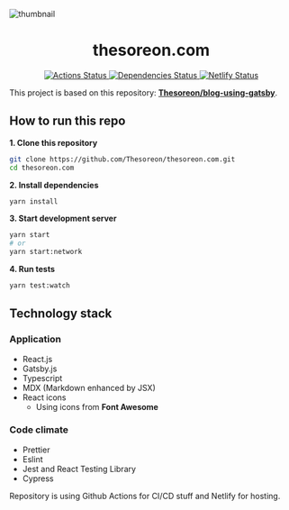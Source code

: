 ![thumbnail](https://repository-images.githubusercontent.com/217618305/556e7b00-f904-11e9-9758-c6775d26f742)

<div>
  <h1 align="center">thesoreon.com</h1>
</div>
<p align="center">
  <a href="https://github.com/Thesoreon/thesoreon.com/actions">
    <img src="https://github.com/Thesoreon/thesoreon.com/workflows/CI/badge.svg" alt="Actions Status" />
  </a>
  <a href="https://david-dm.org/Thesoreon/thesoreon.com">
    <img src="https://david-dm.org/Thesoreon/thesoreon.com.svg" alt="Dependencies Status" />
  </a>
  <a href="https://app.netlify.com/sites/theso/deploys">
    <img src="https://api.netlify.com/api/v1/badges/9b1675f4-b104-4e5c-a56f-3e1c0f0fee91/deploy-status" alt="Netlify Status" />
  </a>
</p>

This project is based on this repository: **[Thesoreon/blog-using-gatsby](https://github.com/Thesoreon/blog-using-gatsby)**.

## How to run this repo

**1. Clone this repository**

```sh
git clone https://github.com/Thesoreon/thesoreon.com.git
cd thesoreon.com
```

**2. Install dependencies**

```sh
yarn install
```

**3. Start development server**

```sh
yarn start
# or
yarn start:network
```

**4. Run tests**

```sh
yarn test:watch
```

## Technology stack

### Application

- React.js
- Gatsby.js
- Typescript
- MDX (Markdown enhanced by JSX)
- React icons
  - Using icons from **Font Awesome**

### Code climate

- Prettier
- Eslint
- Jest and React Testing Library
- Cypress

Repository is using Github Actions for CI/CD stuff and Netlify for hosting.
